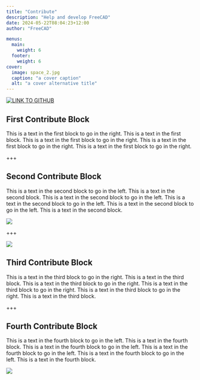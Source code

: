 ```yaml
---
title: "Contribute"
description: "Help and develop FreeCAD"
date: 2024-05-22T08:04:23+12:00
author: "FreeCAD"

menus:
  main:
    weight: 6
  footer:
    weight: 6
cover:
  image: space_2.jpg
  caption: "a cover caption"
  alt: "a cover alternative title"
---
```


[![LINK TO GITHUB](space_2.jpg)](https://github.com/freecad "Link to GitHub")

## First Contribute Block

This is a text in the first block to go in the right. This is a text in the first block. This is a text in the first block to go in the right. This is a text in the first block to go in the right. This is a text in the first block to go in the right.

+++

## Second Contribute Block

This is a text in the second block to go in the left. This is a text in the second block. This is a text in the second block to go in the left. This is a text in the second block to go in the left. This is a text in the second block to go in the left. This is a text in the second block.

![](space_2.jpg)

+++

![](space_2.jpg)

## Third Contribute Block

This is a text in the third block to go in the right. This is a text in the third block. This is a text in the third block to go in the right. This is a text in the third block to go in the right. This is a text in the third block to go in the right. This is a text in the third block.

+++

## Fourth Contribute Block

This is a text in the fourth block to go in the left. This is a text in the fourth block. This is a text in the fourth block to go in the left. This is a text in the fourth block to go in the left. This is a text in the fourth block to go in the left. This is a text in the fourth block.

![](space_2.jpg)
